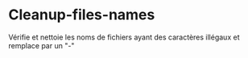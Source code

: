 # Cleanup-files-names
Vérifie et nettoie les noms de fichiers ayant des caractères illégaux et remplace par un "-"
